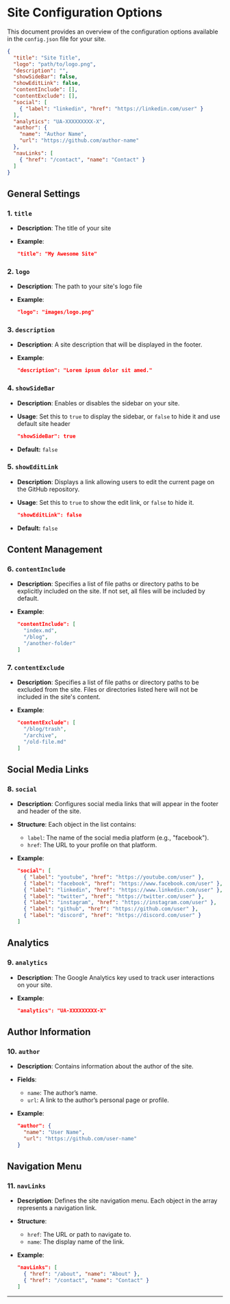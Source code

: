 # Site Configuration Options

This document provides an overview of the configuration options available in the `config.json` file for your site.

```json
{
  "title": "Site Title",
  "logo": "path/to/logo.png",
  "description": "",
  "showSideBar": false,
  "showEditLink": false,
  "contentInclude": [],
  "contentExclude": [],
  "social": [
    { "label": "linkedin", "href": "https://linkedin.com/user" }
  ],
  "analytics": "UA-XXXXXXXXX-X",
  "author": {
    "name": "Author Name",
    "url": "https://github.com/author-name"
  },
  "navLinks": [
    { "href": "/contact", "name": "Contact" }
  ]
}
```

## General Settings

### 1. **`title`**
- **Description**: The title of your site
- **Example**:
  
  ```json
  "title": "My Awesome Site"
  ```

### 2. **`logo`** 
- **Description**: The path to your site's logo file
- **Example**:
 
  ```json
  "logo": "images/logo.png"
  ```

### 3. **`description`** 
- **Description**: A site description that will be displayed in the footer.
- **Example**:
  
  ```json
  "description": "Lorem ipsum dolor sit amed."
  ```

### 4. **`showSideBar`** 
- **Description**: Enables or disables the sidebar on your site.
- **Usage**: Set this to `true` to display the sidebar, or `false` to hide it and use default site header
  
  ```json
  "showSideBar": true
  ```
- **Default:** `false`

### 5. **`showEditLink`** 
- **Description**: Displays a link allowing users to edit the current page on the GitHub repository.
- **Usage**: Set this to `true` to show the edit link, or `false` to hide it.

  ```json
  "showEditLink": false
  ```
- **Default:** `false`

## Content Management

### 6. **`contentInclude`**
- **Description**: Specifies a list of file paths or directory paths to be explicitly included on the site. If not set, all files will be included by default.
- **Example**:
  
  ```json
  "contentInclude": [
    "index.md", 
    "/blog", 
    "/another-folder"
  ] 
  ```

### 7. **`contentExclude`**
- **Description**: Specifies a list of file paths or directory paths to be excluded from the site. Files or directories listed here will not be included in the site's content.
- **Example**:
  
  ```json
  "contentExclude": [
    "/blog/trash",
    "/archive",
    "/old-file.md"
  ]
  ```

## Social Media Links

### 8. **`social`** 
- **Description**: Configures social media links that will appear in the footer and header of the site.
- **Structure**: Each object in the list contains:
  - `label`: The name of the social media platform (e.g., "facebook").
  - `href`: The URL to your profile on that platform.

- **Example**:

  ```json
  "social": [
    { "label": "youtube", "href": "https://youtube.com/user" },
    { "label": "facebook", "href": "https://www.facebook.com/user" },
    { "label": "linkedin", "href": "https://www.linkedin.com/user" },
    { "label": "twitter", "href": "https://twitter.com/user" },
    { "label": "instagram", "href": "https://instagram.com/user" },
    { "label": "github", "href": "https://github.com/user" },
    { "label": "discord", "href": "https://discord.com/user" }
  ]
  ```

## Analytics

### 9. **`analytics`** 
- **Description**: The Google Analytics key used to track user interactions on your site.
- **Example**:

  ```json
  "analytics": "UA-XXXXXXXXX-X"
  ```

## Author Information

### 10. **`author`**
- **Description**: Contains information about the author of the site.
- **Fields**:
  - `name`: The author’s name.
  - `url`: A link to the author’s personal page or profile.

- **Example**:

  ```json
  "author": {
    "name": "User Name",
    "url": "https://github.com/user-name"
  }
  ```

## Navigation Menu

### 11. **`navLinks`**
- **Description**: Defines the site navigation menu. Each object in the array represents a navigation link.
- **Structure**:
  - `href`: The URL or path to navigate to.
  - `name`: The display name of the link.

- **Example**:

  ```json
  "navLinks": [
    { "href": "/about", "name": "About" },
    { "href": "/contact", "name": "Contact" }
  ]
  ```

---
